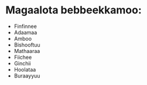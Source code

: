 
#   Magaalota bebbeekkamoo: 
*   Finfinnee
*   Adaamaa
*   Amboo
*   Bishooftuu
*   Mathaaraa
*   Fiichee
*   Ginchii
*   Hoolataa
*   Buraayyuu
